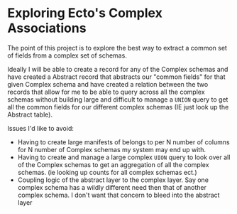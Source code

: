 # Exploring Ecto's Complex Associations

The point of this project is to explore the best way to extract a common set of fields
from a complex set of schemas.

Ideally I will be able to create a record for any of the Complex schemas and have created a Abstract
record that abstracts our "common fields" for that given Complex schema and have created a relation between the two records that allow for me to be able to query across all the complex schemas without building large and difficult to manage a `UNION` query to get all the common fields for our different complex schemas (IE just look up the Abstract table).

Issues I'd like to avoid:
* Having to create large manifests of belongs to per N number of columns for N number of Complex schemas my system may end up with.
* Having to create and manage a large complex `UION` query to look over all of the Complex schemas to get an aggregation of all the complex schemas. (ie looking up counts for all complex schemas ect.)
* Coupling logic of the abstract layer to the complex layer. Say one complex schema has a wildly different need then that of another complex schema. I don't want that concern to bleed into the abstract layer
